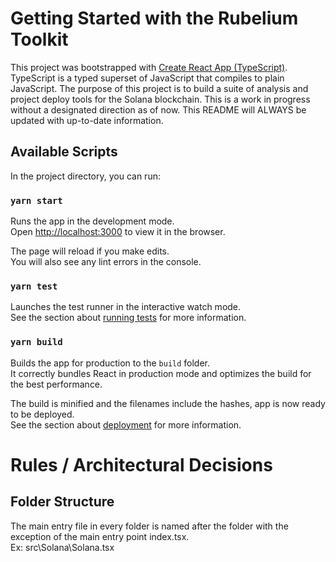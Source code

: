 # Getting Started with the Rubelium Toolkit

This project was bootstrapped with [Create React App (TypeScript)](https://create-react-app.dev/docs/adding-typescript/).
TypeScript is a typed superset of JavaScript that compiles to plain JavaScript.
The purpose of this project is to build a suite of analysis and project deploy tools for the Solana blockchain.
This is a work in progress without a designated direction as of now.
This README will ALWAYS be updated with up-to-date information.

## Available Scripts

In the project directory, you can run:

### `yarn start`

Runs the app in the development mode.\
Open [http://localhost:3000](http://localhost:3000) to view it in the browser.

The page will reload if you make edits.\
You will also see any lint errors in the console.

### `yarn test`

Launches the test runner in the interactive watch mode.\
See the section about [running tests](https://facebook.github.io/create-react-app/docs/running-tests) for more information.

### `yarn build`

Builds the app for production to the `build` folder.\
It correctly bundles React in production mode and optimizes the build for the best performance.

The build is minified and the filenames include the hashes, app is now ready to be deployed.\
See the section about [deployment](https://facebook.github.io/create-react-app/docs/deployment) for more information.

# Rules / Architectural Decisions

## Folder Structure

The main entry file in every folder is named after the folder with the exception of the main entry point index.tsx.\
Ex: src\Solana\Solana.tsx